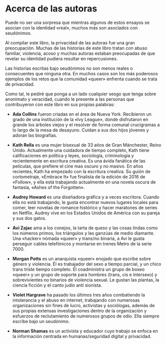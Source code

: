 # Acerca de las autoras

Puede no ser una sorpresa que mientras algunos de estos ensayos se asocian con
la identidad «real», muchos más son asociados con seudónimos.

Al compilar este libro, la privacidad de las autoras fue una gran preocupación.
Muchas de las historias de este libro tratan con abuso familiar, violencia,
acoso y muchas autoras estaban preocupadas de que revelar su identidad pudiera
resultar en repercusiones.

Las historias escritas bajo seudónimos no son menos reales o consecuentes que
ninguna otra. En muchos casos son los más poderosos ejemplos de los retos que
la comunidad «queer» enfrenta cuando se trata de privacidad.

Como tal, le pediré que ponga a un lado cualquier sesgo que tenga sobre
anonimato y veracidad, cuando le presente a las personas que contribuyeron con
este libro en sus propias palabras:

 * **Ada Collins** fueron criadas en el área de Nueva York. Recibieron un grado
   de una institución de la «Ivy League», donde disfrutaron en grande los
   árboles viejos y el resolver de forma comunal crucigramas a lo largo de la
   mesa de desayuno. Cuidan a sus dos hijos jóvenes y adoran las biografías.

 * **Kath Rella** es una mujer bisexual de 33 años de Gran Mánchester, Reino
   Unido. Actualmente una cuidadora de tiempo completo, Kath tiene
   calificaciones en política y leyes, sociología, criminología y recientemente
   en escritura creativa. Es una ávida fanática de las películas, que prefiere
   el cine mas oscuro y no masivo. En años recientes, Kath ha empezado con la
   escritura creativa. Su guión de cortometraje, «Embrace It» fue finalista de
   la edición de 2016 de «Follow», y ella está trabajando actualmente en una
   novela oscura de fantasía, «Ashes of the Forgotten».

 * **Audrey Howard** es una diseñadora gráfica y a veces escritora. Cuando ella
   no está trabajando, le gusta encontrar nuevos lugares locales para comer,
   leer novelas de romance histórico y hacer maratones de series en Netflix.
   Audrey vive en los Estados Unidos de América con su pareja y sus dos gatos.

 * **Avi Zajac** ama a los conejos, la tarta de queso y las cosas lindas como
   los números primos, los triángulos y las ganzúas de medio diamante. Una
   «hacker» nómada «queer» y trans/no binaria, a Avi le gusta perseguir cables
   telefónicos y montarse en trenes Metro de la serie 7000.

 * **Morgan Potts** es un anarquista «queer» enojado que escribe sobre género
   y violencia. Él es trabajador del sexo a tiempo parcial, y un chico trans
   triste tiempo completo. Él coadministra un grupo de boxeo «queer» y un grupo
   de soporte para hombres (trans, cis e intersexo) y sobrevivientes no
   binarios de violencia sexual. Le gustan las plantas, la ciencia ficción y
   el canto judío anti sionista.

 * **Violet Hargrave** ha pasado los últimos tres años combatiendo la
   intolerancia y el abuso en internet, trabajando con numerosas organizaciones
   sin fines de lucro, activistas y sociólogas, además de sus propias extensas
   investigaciones dentro de la organización y esfuerzos de reclutamiento de
   numerosos grupos de odio. Ella siempre escribe bajo un seudónimo.

 * **Norman Shamas** es un activista y educador cuyo trabajo se enfoca en la
   información centrada en humanas/seguridad digital y privacidad.